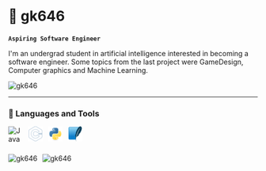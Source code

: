 # &#x1F47E; gk646

**`Aspiring Software Engineer`**


I'm an undergrad student in artificial intelligence interested in becoming a software engineer. Some topics from the last project were GameDesign, Computer graphics and Machine Learning.

<p align="left"> <img src="https://komarev.com/ghpvc/?username=gk646&label=Profile%20views&color=0e75b6&style=flat" alt="gk646" /> </p>

--- 

### &#x1F9F0; Languages and Tools
<img align="left" alt="Java" width="30px" style="padding-right:10px;" src="https://cdn.jsdelivr.net/gh/devicons/devicon/icons/java/java-original.svg"/>
<img align="left" alt="Java" width="30px" style="padding-right:10px;" src="https://github.com/devicons/devicon/blob/v2.15.1/icons/cplusplus/cplusplus-line.svg"/>
<img align="left" alt="Java" width="30px" style="padding-right:10px;" src="https://github.com/devicons/devicon/blob/v2.15.1/icons/python/python-original.svg"/>

<img align="left" alt="Java" width="30px" style="padding-right:10px;" src="https://github.com/devicons/devicon/blob/v2.15.1/icons/sqlite/sqlite-original.svg"/>

<br />

#


<img align="left" style="padding-right:10px;" src="https://github-readme-stats.vercel.app/api?username=gk646&show_icons=true&theme=solarized-light&locale=en" alt="gk646" />
<img align="left" style="padding-right:10px;" src="https://github-readme-stats.vercel.app/api/top-langs?username=gk646&show_icons=true&theme=solarized-light&locale=en&layout=compact" alt="gk646" />


